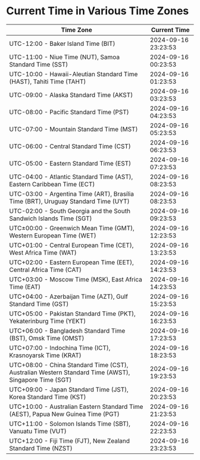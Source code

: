 # Current Time in Various Time Zones

| Time Zone | Current Time |
|-----------|--------------|
| UTC-12:00 - Baker Island Time (BIT) | 2024-09-16 23:23:53 |
| UTC-11:00 - Niue Time (NUT), Samoa Standard Time (SST) | 2024-09-16 00:23:53 |
| UTC-10:00 - Hawaii-Aleutian Standard Time (HAST), Tahiti Time (TAHT) | 2024-09-16 01:23:53 |
| UTC-09:00 - Alaska Standard Time (AKST) | 2024-09-16 03:23:53 |
| UTC-08:00 - Pacific Standard Time (PST) | 2024-09-16 04:23:53 |
| UTC-07:00 - Mountain Standard Time (MST) | 2024-09-16 05:23:53 |
| UTC-06:00 - Central Standard Time (CST) | 2024-09-16 06:23:53 |
| UTC-05:00 - Eastern Standard Time (EST) | 2024-09-16 07:23:53 |
| UTC-04:00 - Atlantic Standard Time (AST), Eastern Caribbean Time (ECT) | 2024-09-16 08:23:53 |
| UTC-03:00 - Argentina Time (ART), Brasília Time (BRT), Uruguay Standard Time (UYT) | 2024-09-16 08:23:53 |
| UTC-02:00 - South Georgia and the South Sandwich Islands Time (SGT) | 2024-09-16 09:23:53 |
| UTC±00:00 - Greenwich Mean Time (GMT), Western European Time (WET) | 2024-09-16 12:23:53 |
| UTC+01:00 - Central European Time (CET), West Africa Time (WAT) | 2024-09-16 13:23:53 |
| UTC+02:00 - Eastern European Time (EET), Central Africa Time (CAT) | 2024-09-16 14:23:53 |
| UTC+03:00 - Moscow Time (MSK), East Africa Time (EAT) | 2024-09-16 14:23:53 |
| UTC+04:00 - Azerbaijan Time (AZT), Gulf Standard Time (GST) | 2024-09-16 15:23:53 |
| UTC+05:00 - Pakistan Standard Time (PKT), Yekaterinburg Time (YEKT) | 2024-09-16 16:23:53 |
| UTC+06:00 - Bangladesh Standard Time (BST), Omsk Time (OMST) | 2024-09-16 17:23:53 |
| UTC+07:00 - Indochina Time (ICT), Krasnoyarsk Time (KRAT) | 2024-09-16 18:23:53 |
| UTC+08:00 - China Standard Time (CST), Australian Western Standard Time (AWST), Singapore Time (SGT) | 2024-09-16 19:23:53 |
| UTC+09:00 - Japan Standard Time (JST), Korea Standard Time (KST) | 2024-09-16 20:23:53 |
| UTC+10:00 - Australian Eastern Standard Time (AEST), Papua New Guinea Time (PGT) | 2024-09-16 21:23:53 |
| UTC+11:00 - Solomon Islands Time (SBT), Vanuatu Time (VUT) | 2024-09-16 22:23:53 |
| UTC+12:00 - Fiji Time (FJT), New Zealand Standard Time (NZST) | 2024-09-16 23:23:53 |
